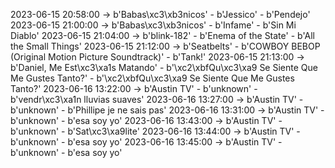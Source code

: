 2023-06-15 20:58:00 -> b'Babas\xc3\xb3nicos' - b'Jessico' - b'Pendejo'
2023-06-15 21:00:00 -> b'Babas\xc3\xb3nicos' - b'Infame' - b'Sin Mi Diablo'
2023-06-15 21:04:00 -> b'blink-182' - b'Enema of the State' - b'All the Small Things'
2023-06-15 21:12:00 -> b'Seatbelts' - b'COWBOY BEBOP (Original Motion Picture Soundtrack)' - b'Tank!'
2023-06-15 21:13:00 -> b'Daniel, Me Est\xc3\xa1s Matando' - b'\xc2\xbfQu\xc3\xa9 Se Siente Que Me Gustes Tanto?' - b'\xc2\xbfQu\xc3\xa9 Se Siente Que Me Gustes Tanto?'
2023-06-16 13:22:00 -> b'Austin TV' - b'unknown' - b'vendr\xc3\xa1n lluvias suaves'
2023-06-16 13:27:00 -> b'Austin TV' - b'unknown' - b'Phillipe je ne sais pas'
2023-06-16 13:31:00 -> b'Austin TV' - b'unknown' - b'esa soy yo'
2023-06-16 13:43:00 -> b'Austin TV' - b'unknown' - b'Sat\xc3\xa9lite'
2023-06-16 13:44:00 -> b'Austin TV' - b'unknown' - b'esa soy yo'
2023-06-16 13:45:00 -> b'Austin TV' - b'unknown' - b'esa soy yo'
